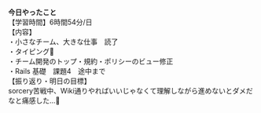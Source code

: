 **今日やったこと**<br>
【学習時間】6時間54分/日<br>
【内容】<br>
・小さなチーム、大きな仕事　読了<br>
・タイピング🍦<br>
・チーム開発のトップ・規約・ポリシーのビュー修正<br>
・Rails 基礎　課題4　途中まで<br>
【振り返り・明日の目標】<br>
sorcery苦戦中、Wiki通りやればいいじゃなくて理解しながら進めないとダメだなと痛感した…🤕<br>